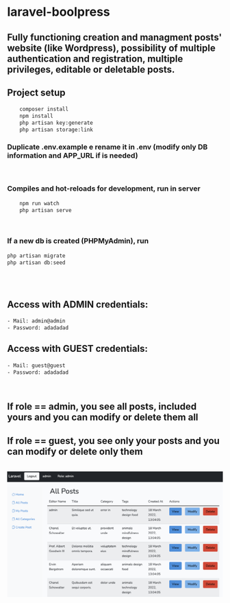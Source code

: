 # laravel-boolpress

## Fully functioning creation and managment posts' website (like Wordpress), possibility of multiple authentication and registration, multiple privileges, editable or deletable posts.

## Project setup
```
    composer install
    npm install
    php artisan key:generate
    php artisan storage:link
```
### Duplicate .env.example e rename it in .env (modify only DB information and APP_URL if is needed)
<br>

### Compiles and hot-reloads for development, run in server
```
    npm run watch
    php artisan serve
```
<br>

### If a new db is created (PHPMyAdmin), run
    php artisan migrate
    php artisan db:seed
<br>
<br>

## Access with ADMIN credentials:
    - Mail: admin@admin
    - Password: adadadad

## Access with GUEST credentials:
    - Mail: guest@guest
    - Password: adadadad
<br>

## If role == admin, you see all posts, included yours and you can modify or delete them all
## If role == guest, you see only your posts and you can modify or delete only them
<br>
<img src="./boolpress-img.png">
